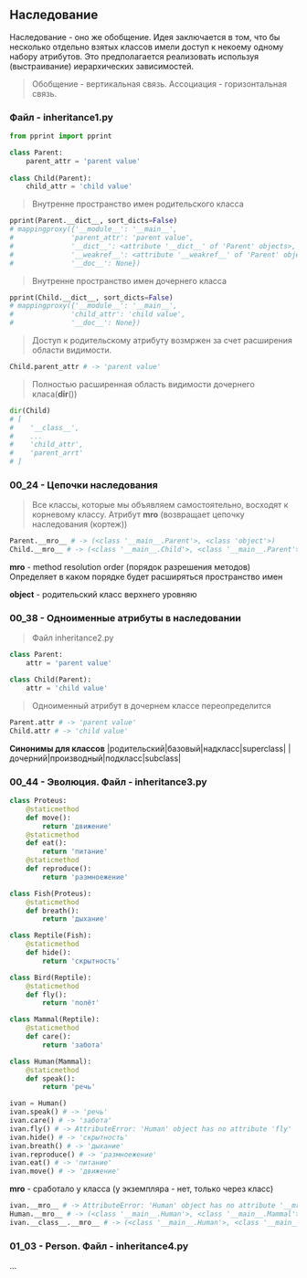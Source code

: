 ## Наследование ##
Наследование - оно же обобщение. Идея заключается в том, что бы несколько отдельно взятых классов имели доступ к некоему одному набору атрибутов.
Это предполагается реализовать используя (выстраивание) иерархических зависимостей.
>Обобщение - вертикальная связь.
>Ассоциация - горизонтальная связь.
### Файл - inheritance1.py ###
```python
from pprint import pprint

class Parent:
    parent_attr = 'parent value'
    
class Child(Parent):
    child_attr = 'child value'
```
>Внутренне пространство имен родительского класса
```python
pprint(Parent.__dict__, sort_dicts=False)
# mappingproxy({'__module__': '__main__',
#              'parent_attr': 'parent value',
#              '__dict__': <attribute '__dict__' of 'Parent' objects>,
#              '__weakref__': <attribute '__weakref__' of 'Parent' objects>,
#              '__doc__': None})
```
>Внутренне пространство имен дочернего класса
```python
pprint(Child.__dict__, sort_dicts=False)
# mappingproxy({'__module__': '__main__',
#              'child_attr': 'child value',
#              '__doc__': None})
```
>Доступ к родительскому атрибуту возмржен за счет расширения области видимости.
```python
Child.parent_attr # -> 'parent value'
```
>Полностью расширенная область видимости дочернего класа(__dir__())
```python
dir(Child)
# [
#    '__class__',
#    ...
#    'child_attr',
#    'parent_arrt'
# ]
```

### 00_24 - Цепочки наследования ###
>Все классы, которые мы объявляем самостоятельно, восходят к корневому классу.
>Атрибут __mro__ (возвращает цепочку наследования (кортеж))
```python
Parent.__mro__ # -> (<class '__main__.Parent'>, <class 'object'>)
Child.__mro__ # -> (<class '__main__.Child'>, <class '__main__.Parent'>, <class 'object'>)
```
**mro** - method resolution order (порядок разрешения методов)
Определяет в каком порядке будет расширяться пространство имен

**object** - родительский класс верхнего уровняю

### 00_38 - Одноименные атрибуты в наследовании ###
>Файл inheritance2.py
```python
class Parent:
    attr = 'parent value'

class Child(Parent):
    attr = 'child value'
```
>Одноименный атрибут в дочернем классе переопределится
```python
Parent.attr # -> 'parent value'
Child.attr # -> 'child value'
```

**Синонимы для классов**
|родительский|базовый|надкласс|superclass|
|дочерний|производный|подкласс|subclass|

### 00_44 - Эволюция. Файл - inheritance3.py ###

```python
class Proteus:
    @staticmethod
    def move():
        return 'движение'
    @staticmethod
    def eat():
        return 'питание'
    @staticmethod
    def reproduce():
        return 'размноежение'

class Fish(Proteus):
    @staticmethod
    def breath():
        return 'дыхание'

class Reptile(Fish):
    @staticmethod
    def hide():
        return 'скрытность'

class Bird(Reptile):
    @staticmethod
    def fly():
        return 'полёт'

class Mammal(Reptile):
    @staticmethod
    def care():
        return 'забота'

class Human(Mammal):
    @staticmethod
    def speak():
        return 'речь'

ivan = Human()
ivan.speak() # -> 'речь'
ivan.care() # -> 'забота'
ivan.fly() # -> AttributeError: 'Human' object has no attribute 'fly'
ivan.hide() # -> 'скрытность'
ivan.breath() # -> 'дыхание'
ivan.reproduce() # -> 'размноежение'
ivan.eat() # -> 'питание'
ivan.move() # -> 'движение'
```
**mro** - сработало у класса (у экземпляра - нет, только через класс)
```python
ivan.__mro__ # -> AttributeError: 'Human' object has no attribute '__mro__'
Human.__mro__ # -> (<class '__main__.Human'>, <class '__main__.Mammal'>, <class '__main__.Reptile'>, <class '__main__.Fish'>, <class '__main__.Proteus'>, <class 'object'>)
ivan.__class__.__mro__ # -> (<class '__main__.Human'>, <class '__main__.Mammal'>, <class '__main__.Reptile'>, <class '__main__.Fish'>, <class '__main__.Proteus'>, <class 'object'>)
```
### 01_03 - Person. Файл - inheritance4.py ###

...


 
 
 
 
 
 
 
 
 
 
 
 
 
 
 
 
 
 
 
 
 
 
 
 
 
 
 
 
 
 
 
 
 
 